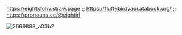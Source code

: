 https://eightxfohv.straw.page ;; https://fluffybirdyaoi.atabook.org/ ;; https://pronouns.cc/@eightirl


![2669888_a03b2](https://github.com/user-attachments/assets/f8e4ac89-10a3-4827-b4f7-afecdb8b3758)
